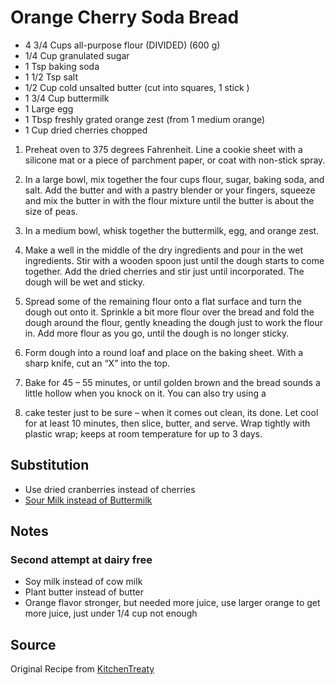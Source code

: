 # Orange Cherry Soda Bread

* 4 3/4 Cups all-purpose flour (DIVIDED) (600 g)
* 1/4 Cup granulated sugar
* 1 Tsp baking soda
* 1 1/2 Tsp salt
* 1/2 Cup cold unsalted butter (cut into squares, 1 stick )
* 1 3/4 Cup buttermilk
* 1 Large egg
* 1 Tbsp freshly grated orange zest (from 1 medium orange)
* 1 Cup dried cherries chopped


1. Preheat oven to 375 degrees Fahrenheit. Line a cookie sheet with a silicone mat or a piece of parchment paper, or coat with non-stick spray.

2. In a large bowl, mix together the four cups flour, sugar, baking soda, and salt.
Add the butter and with a pastry blender or your fingers, squeeze and mix the butter in with the flour mixture until the butter is about the size of peas.

3. In a medium bowl, whisk together the buttermilk, egg, and orange zest.

4. Make a well in the middle of the dry ingredients and pour in the wet ingredients. Stir with a wooden spoon just until the dough starts to come together. Add the dried cherries and stir just until incorporated. The dough will be wet and sticky.

5. Spread some of the remaining flour onto a flat surface and turn the dough out onto it. Sprinkle a bit more flour over the bread and fold the dough around the flour, gently kneading the dough just to work the flour in. Add more flour as you go, until the dough is no longer sticky.

6. Form dough into a round loaf and place on the baking sheet. With a sharp knife, cut an “X” into the top.

7. Bake for 45 – 55 minutes, or until golden brown and the bread sounds a little hollow when you knock on it. You can also try using a 

8. cake tester just to be sure – when it comes out clean, its done. Let cool for at least 10 minutes, then slice, butter, and serve. Wrap tightly with plastic wrap; keeps at room temperature for up to 3 days.


## Substitution
* Use dried cranberries instead of cherries
* [Sour Milk instead of Buttermilk](../Substitutes/buttermilk-substitute.md)

## Notes
### Second attempt at dairy free
 - Soy milk instead of cow milk
 - Plant butter instead of butter
 - Orange flavor stronger, but needed more juice, use larger orange to get more juice, just under 1/4 cup not enough


## Source
Original Recipe from [KitchenTreaty](https://www.kitchentreaty.com/cranberry-orange-irish-soda-bread/)